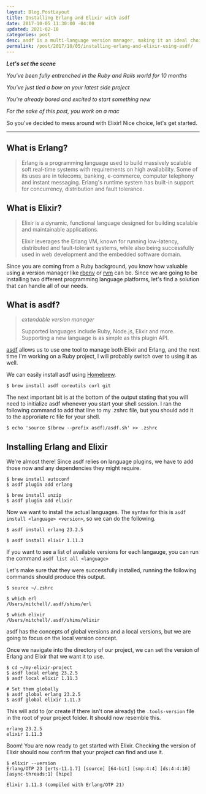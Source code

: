 ```yaml
---
layout: Blog.PostLayout
title: Installing Erlang and Elixir with asdf
date: 2017-10-05 11:30:00 -04:00
updated: 2021-02-18
categories: post
desc: asdf is a multi-language version manager, making it an ideal choice for managing Erlang and Elixir versions. A guide on installing asdf, Erlang, and Elixir.
permalink: /post/2017/10/05/installing-erlang-and-elixir-using-asdf/
---
```


<b>_Let's set the scene_</b>

_You've been fully entrenched in the Ruby and Rails world for 10 months_

_You've just tied a bow on your latest side project_

_You're already bored and excited to start something new_

_For the sake of this post, you work on a mac_

So you've decided to mess around with Elixir! Nice choice, let's get started.

---

## What is Erlang?

> Erlang is a programming language used to build massively scalable soft real-time systems with requirements on high availability. Some of its uses are in telecoms, banking, e-commerce, computer telephony and instant messaging. Erlang's runtime system has built-in support for concurrency, distribution and fault tolerance.

## What is Elixir?

> Elixir is a dynamic, functional language designed for building scalable and maintainable applications.
>
> Elixir leverages the Erlang VM, known for running low-latency, distributed and fault-tolerant systems, while also being successfully used in web development and the embedded software domain.

Since you are coming from a Ruby background, you know how valuable using a version manager like [rbenv](https://github.com/rbenv/rbenv) or [rvm](https://github.com/rvm/rvm) can be. Since we are going to be installing two different programming language platforms, let's find a solution that can handle all of our needs.

## What is asdf?

> _extendable version manager_
>
> Supported languages include Ruby, Node.js, Elixir and more. Supporting a new language is as simple as this plugin API.

[asdf](https://github.com/asdf-vm/asdf) allows us to use one tool to manage both Elixir and Erlang, and the next time I'm working on a Ruby project, I will probably switch over to using it as well.

We can easily install asdf using [Homebrew](https://brew.sh/).

```shell
$ brew install asdf coreutils curl git
```

The next important bit is at the bottom of the output stating that you will need to initialize asdf whenever you start your shell session. I ran the following command to add that line to my .zshrc file, but you should add it to the approriate rc file for your shell.

```shell
$ echo 'source $(brew --prefix asdf)/asdf.sh' >> .zshrc
```

## Installing Erlang and Elixir

We're almost there! Since asdf relies on language plugins, we have to add those now and any dependencies they might require.

```shell
$ brew install autoconf
$ asdf plugin add erlang

$ brew install unzip
$ asdf plugin add elixir
```

Now we want to install the actual languages. The syntax for this is `asdf install <language> <version>`, so we can do the following.

```shell
$ asdf install erlang 23.2.5

$ asdf install elixir 1.11.3
```

If you want to see a list of available versions for each langauge, you can run the command `asdf list all <language>`

Let's make sure that they were successfully installed, running the following commands should produce this output.

```shell
$ source ~/.zshrc

$ which erl
/Users/mitchell/.asdf/shims/erl

$ which elixir
/Users/mitchell/.asdf/shims/elixir
```

asdf has the concepts of global versions and a local versions, but we are going to focus on the local version concept.

Once we navigate into the directory of our project, we can set the version of Erlang and Elixir that we want it to use.

```shell
$ cd ~/my-elixir-project
$ asdf local erlang 23.2.5
$ asdf local elixir 1.11.3

# Set them globally
$ asdf global erlang 23.2.5
$ asdf global elixir 1.11.3
```

This will add to (or create if there isn't one already) the `.tools-version` file in the root of your project folder. It should now resemble this.

```
erlang 23.2.5
elixir 1.11.3
```

Boom! You are now ready to get started with Elixir. Checking the version of Elixir should now confirm that your project can find and use it.

```shell
$ elixir --version
Erlang/OTP 23 [erts-11.1.7] [source] [64-bit] [smp:4:4] [ds:4:4:10] [async-threads:1] [hipe]

Elixir 1.11.3 (compiled with Erlang/OTP 21)
```
